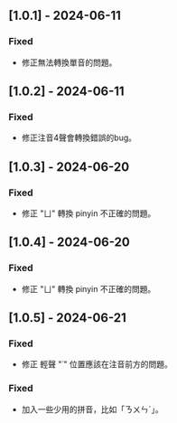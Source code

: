 ## [1.0.1] - 2024-06-11

### Fixed

- 修正無法轉換單音的問題。

## [1.0.2] - 2024-06-11

### Fixed

- 修正注音4聲會轉換錯誤的bug。

## [1.0.3] - 2024-06-20

### Fixed

- 修正 "ㄩ" 轉換 pinyin 不正確的問題。

## [1.0.4] - 2024-06-20

### Fixed

- 修正 "ㄩ" 轉換 pinyin 不正確的問題。

## [1.0.5] - 2024-06-21

### Fixed

- 修正 輕聲 "˙" 位置應該在注音前方的問題。

### Fixed
- 加入一些少用的拼音，比如「ㄋㄨㄣˊ」。
